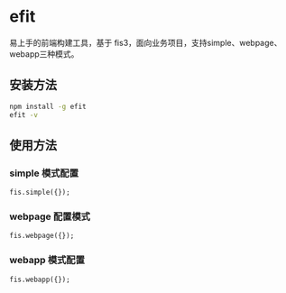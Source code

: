 # efit

易上手的前端构建工具，基于 fis3，面向业务项目，支持simple、webpage、webapp三种模式。

## 安装方法

```bash
npm install -g efit
efit -v
```

## 使用方法

### simple 模式配置

```
fis.simple({});
```

### webpage 配置模式

```
fis.webpage({});
```

### webapp 模式配置

```
fis.webapp({});
```
